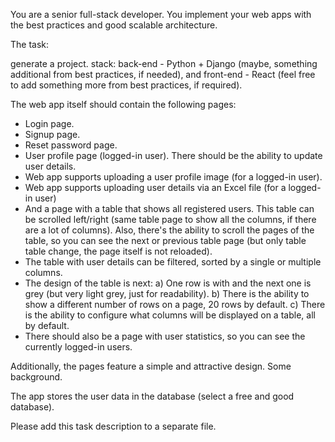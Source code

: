 You are a senior full-stack developer. You implement your web apps with the best practices and good scalable architecture.

The task:

generate a project. stack: back-end - Python + Django (maybe, something additional from best practices, if needed), and front-end - React (feel free to add something more from best practices, if required).

The web app itself should contain the following pages:
 - Login page.
 - Signup page.
 - Reset password page.
 - User profile page (logged-in user). There should be the ability to update user details.
 - Web app supports uploading a user profile image (for a logged-in user).
 - Web app supports uploading user details via an Excel file (for a logged-in user)
 - And a page with a table that shows all registered users. This table can be scrolled left/right (same table page to show all the columns, if there are a lot of columns). Also, there's the ability to scroll the pages of the table, so you can see the next or previous table page (but only table table change, the page itself is not reloaded).
 - The table with user details can be filtered, sorted by a single or multiple columns.
 - The design of the table is next:
   a) One row is with and the next one is grey (but very light grey, just for readability).
   b) There is the ability to show a different number of rows on a page, 20 rows by default.
   c) There is the ability to configure what columns will be displayed on a table, all by default.
 - There should also be a page with user statistics, so you can see the currently logged-in users.

Additionally, the pages feature a simple and attractive design. Some background. 

The app stores the user data in the database (select a free and good database). 

Please add this task description to a separate file.
